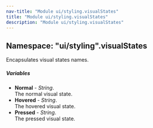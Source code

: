 ```yaml
---
nav-title: "Module ui/styling.visualStates"
title: "Module ui/styling.visualStates"
description: "Module ui/styling.visualStates"
---
```

## Namespace: "ui/styling".visualStates
Encapsulates visual states names.

##### Variables
 - **Normal** - _String_.    
  The normal visual state.
 - **Hovered** - _String_.    
  The hovered visual state.
 - **Pressed** - _String_.    
  The pressed visual state.